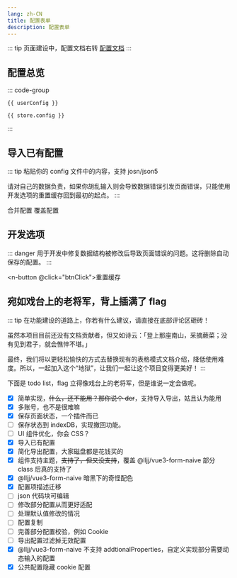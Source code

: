 ```yaml
---
lang: zh-CN
title: 配置表单
description: 配置表单
---
```


<script setup lang="ts">
import useConfigStore from '@store/config'
import { getDefConfig } from '@store/_config'
import { useLocalStorage } from '@vueuse/core'
import { cloneDeep } from 'lodash-es'
import { getCookieItem, difference } from '@utils'
import { data } from './function.data'
import { ref, computed, VNode, h } from 'vue'
import * as naive from 'naive-ui';
import JSON5 from 'json5'
const { useMessage, useDialog } = naive;
const store = useConfigStore()

const settings = useLocalStorage<string[]>('config-settings',['default', 'common', 'unused', 'useless'])
const selectUsers = ref<string[]>([])
const commonDisabled = ref(false)

const defConfig = getDefConfig()

const userConfig = computed(() => {
  commonDisabled.value = settings.value.includes('users')

  return ['default', 'common', 'unused', 'useless', 'users'].filter(str => settings.value.includes(str)).reduce((config, setting) => {
    switch (setting) {
      case 'default':
        return config.map((config) => difference(config, defConfig));
      case 'common':
        {
          const commonConfig = config.find(config => config.__common__)
          return commonConfig ? config.map(config => config.__common__ ? config : difference(config, commonConfig)) : config
        }
      case 'unused':
        {
          return config.map(config => {
            if(config.__common__) return config
            const functions = Object.assign({}, defConfig.function, config.function)
            Object.entries<string>(data.func2conf).map(([key,value])=> {
            if(functions[key] === false){
              Reflect.deleteProperty(config, value)
            }
           })
           return config
          })
        }
      case 'useless':
        {
          return config.filter(config => (config.__common__ || config.cookie));
        }
      default:
        return config;
    }
  }, cloneDeep<any[]>(settings.value.includes('users') ? store.users.map(user => selectUsers.value.includes(user.name) && user.config).filter(Boolean) : store.config))
})

function getUsers(){
 if (!configJson.value) {
    message.error('虽然我知道你什么都没输入，但是我还是理你一下');
    return
  }
  console.log(configJson.value)
  try {
    const json =  JSON5.parse(configJson.value)
       const users = (Array.isArray(json) ? json : [json]).map(el => {
          if(!el.cookie){
            return
          }
         return {
          name: getCookieItem(el.cookie, 'DedeUserID'),
          remark: '导入的配置',
          config: el,
        }
        }).filter(Boolean)
        console.log(users)
        if(users.length === 0) throw new Error('fuck')
        return users
  } catch (error) {
    message.error(`你在忽悠我，导入的配置是错误的。错误信息：${error.message}`)
  }
}

function btnClick() {
  dialog.warning({
    title: '警告',
    content: '你确定？这将删除自动保存的配置，且无法恢复。',
    positiveText: '确定',
    negativeText: '不确定',
    closable: false,
    onPositiveClick: () => {
      console.log(window.localStorage.removeItem('config'))
      location.reload()
      message.success('好吧，你赢了');
    },
  });
}

function coverBtn(){
  dialog.warning({
      title: '警告',
      content: '你确定？页面中已有的数据都会消失',
      positiveText: '确定',
      negativeText: '不确定',
      closable: false,
      onPositiveClick: () => {
      message.info('呵，你果然喜新厌旧。');
       const users = getUsers()
       if (users) {
        store.users = users
        store.curUser = store.users[0].name
        message.success('成功洗脑');
       }
      },
  });
}

function mergeBtn(){
  dialog.warning({
      title: '警告',
      content: '你确定？这只是单纯的导入你的配置，并不会合并相同帐号的数据。好比 1 + 1 = 11 而不是等于 2',
      positiveText: '确定',
      negativeText: '不确定',
      closable: false,
      onPositiveClick: () => {
        message.info('所以为啥 1 + 1 = 11 呢，你看了帐号管理就知道了');
        const users = getUsers()
         if (users) {
          store.users = [...store.users, ...users]
          store.curUser = store.users[0].name
          message.success('成功洗脑，有些配置可能是一样的，记得手动处理哦');
        }
      },
   });
}

const configJson = ref('')
const message = useMessage()
const dialog = useDialog()

const selectUsersRenderOption = ({ node, option }: { node: VNode; option: naive.SelectOption }) =>
  h(naive.NTooltip, null, {
    trigger: () => node,
    default: () => option.remark
  })
</script>

::: tip
页面建设中，配置文档右转 [配置文档](/config/)
:::

## 配置总览

<n-space vertical>
<n-checkbox-group v-model:value="settings">
  <n-space item-style="display: flex;">
    <n-checkbox value="default" label="去除默认" />
    <n-checkbox value="common" label="去除公共" :disabled="commonDisabled" />
    <n-checkbox value="unused" label="去除未使用" />
    <n-checkbox value="useless" label="去除无效" />
    <n-checkbox value="users" label="指定用户" />
  </n-space>
</n-checkbox-group>

<n-select v-show="settings.includes('users')" v-model:value="selectUsers" :render-option="selectUsersRenderOption" multiple :options="store.users.map(user => ({label:user.name,value:user.name,remark:user.remark}))"/>
</n-space>

::: code-group

```json-vue [最简配置（推荐）]
{{ userConfig }}
```

```json-vue [全部配置]
{{ store.config }}
```

:::

## 导入已有配置

::: tip
粘贴你的 config 文件中的内容，支持 josn/json5

请对自己的数据负责，如果你胡乱输入则会导致数据错误引发页面错误，只能使用开发选项的重置缓存回到最初的起点。
:::

<n-space vertical>

<n-input
      v-model:value="configJson"
      type="textarea"
      placeholder="粘贴你的 config 文件中的内容，支持 josn/json5"
/>

<n-space justify="end">
    <n-button type="success" @click="mergeBtn">
      合并配置
    </n-button>
    <n-button type="warning" @click="coverBtn">
      覆盖配置
    </n-button>
  </n-space>

</n-space>

## 开发选项

::: danger
用于开发中修复数据结构被修改后导致页面错误的问题。这将删除自动保存的配置。
:::

<n-button @click="btnClick">重置缓存</n-button>

## 宛如戏台上的老将军，背上插满了 flag

::: tip
在功能建设的道路上，你若有什么建议，请直接在底部评论区砸砖！

虽然本项目目前还没有文档贡献者，但又如诗云：「登上那座南山，采摘蕨菜；没有见到君子，就会憔悴不堪。」

最终，我们将以更轻松愉快的方式去替换现有的表格模式文档介绍，降低使用难度。所以，一起加入这个“地狱”，让我们一起让这个项目变得更美好！
:::

下面是 todo list，flag 立得像戏台上的老将军，但是谁说一定会做呢。

- [x] 简单实现，~~什么，还不能用？那你说个 der~~，支持导入导出，姑且认为能用
- [x] 多账号，也不是很难嘛
- [x] 保存页面状态，一个插件而已
- [ ] 保存状态到 indexDB，实现撤回功能。
- [ ] UI 组件优化，你会 CSS？
- [x] 导入已有配置
- [x] 简化导出配置，大家磁盘都是花钱买的
- [x] 组件支持主题，~~支持了，但又没支持~~，覆盖 @lljj/vue3-form-naive 部分 class 后真的支持了
- [x] @lljj/vue3-form-naive 暗黑下的奇怪配色
- [x] 配置项描述迁移
- [ ] json 代码块可编辑
- [ ] 修改部分配置从而更好适配
- [ ] 处理默认值修改的情况
- [ ] 配置复制
- [ ] 完善部分配置校验，例如 Cookie
- [ ] 导出配置过滤掉无效配置
- [x] @lljj/vue3-form-naive 不支持 addtionalProperties，自定义实现部分需要动态输入的配置
- [x] 公共配置隐藏 cookie 配置

